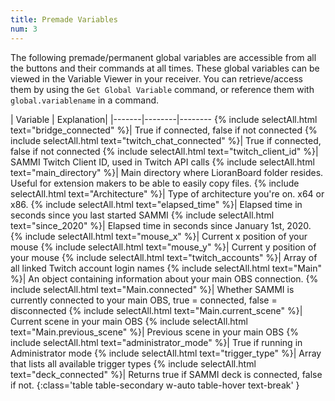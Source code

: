 ```yaml
---
title: Premade Variables
num: 3
---
```


The following premade/permanent global variables are accessible from all the buttons and their commands at all times. These global variables can be viewed in the Variable Viewer in your receiver. You can retrieve/access them by using the `Get Global Variable` command, or reference them with `global.variablename` in a command.



| Variable | Explanation|
|-------|--------|--------
{% include selectAll.html text="bridge_connected" %}| True if connected, false if not connected
{% include selectAll.html text="twitch_chat_connected" %}| True if connected, false if not connected
{% include selectAll.html text="twitch_client_id" %}| SAMMI Twitch Client ID, used in Twitch API calls
{% include selectAll.html text="main_directory" %}| Main directory where LioranBoard folder resides. Useful for extension makers to be able to easily copy files.
{% include selectAll.html text="Architecture" %}| Type of architecture you're on. x64 or x86.
{% include selectAll.html text="elapsed_time" %}| Elapsed time in seconds since you last started SAMMI
{% include selectAll.html text="since_2020" %}| Elapsed time in seconds since January 1st, 2020.
{% include selectAll.html text="mouse_x" %}| Current x position of your mouse
{% include selectAll.html text="mouse_y" %}| Current y position of your mouse
{% include selectAll.html text="twitch_accounts" %}| Array of all linked Twitch account login names
{% include selectAll.html text="Main" %}| An object containing information about your main OBS connection.
{% include selectAll.html text="Main.connected" %}| Whether SAMMI is currently connected to your main OBS, true = connected, false = disconnected
{% include selectAll.html text="Main.current_scene" %}| Current scene in your main OBS
{% include selectAll.html text="Main.previous_scene" %}| Previous scene in your main OBS
{% include selectAll.html text="administrator_mode" %}| True if running in Administrator mode
{% include selectAll.html text="trigger_type" %}| Array that lists all available trigger types
{% include selectAll.html text="deck_connected" %}| Returns true if SAMMI deck is connected, false if not.
{:class='table table-secondary w-auto table-hover text-break' }
